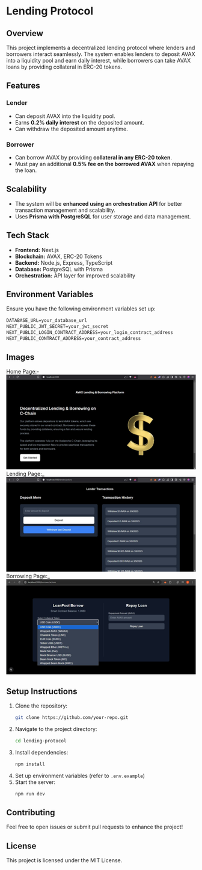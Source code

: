 # Lending Protocol

## Overview

This project implements a decentralized lending protocol where lenders and borrowers interact seamlessly. The system enables lenders to deposit AVAX into a liquidity pool and earn daily interest, while borrowers can take AVAX loans by providing collateral in ERC-20 tokens.

## Features

### Lender

- Can deposit AVAX into the liquidity pool.
- Earns **0.2% daily interest** on the deposited amount.
- Can withdraw the deposited amount anytime.

### Borrower

- Can borrow AVAX by providing **collateral in any ERC-20 token**.
- Must pay an additional **0.5% fee on the borrowed AVAX** when repaying the loan.

## Scalability

- The system will be **enhanced using an orchestration API** for better transaction management and scalability.
- Uses **Prisma with PostgreSQL** for user storage and data management.

## Tech Stack

- **Frontend:** Next.js
- **Blockchain:** AVAX, ERC-20 Tokens
- **Backend:** Node.js, Express, TypeScript
- **Database:** PostgreSQL with Prisma
- **Orchestration:** API layer for improved scalability

## Environment Variables

Ensure you have the following environment variables set up:

```
DATABASE_URL=your_database_url
NEXT_PUBLIC_JWT_SECRET=your_jwt_secret
NEXT_PUBLIC_LOGIN_CONTRACT_ADDRESS=your_login_contract_address
NEXT_PUBLIC_CONTRACT_ADDRESS=your_contract_address
```

## Images

Home Page:-
![Home page](./home.jpg)
Lending Page:_
![Lending Page](./lender.jpg)
Borrowing Page:_
![Borrowing Page](./borrower.jpg)

## Setup Instructions

1. Clone the repository:
   ```sh
   git clone https://github.com/your-repo.git
   ```
2. Navigate to the project directory:
   ```sh
   cd lending-protocol
   ```
3. Install dependencies:
   ```sh
   npm install
   ```
4. Set up environment variables (refer to `.env.example`)
5. Start the server:
   ```sh
   npm run dev
   ```

## Contributing

Feel free to open issues or submit pull requests to enhance the project!

## License

This project is licensed under the MIT License.
